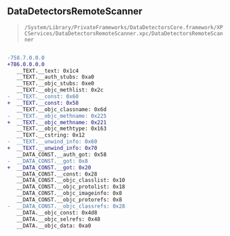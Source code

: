 ## DataDetectorsRemoteScanner

> `/System/Library/PrivateFrameworks/DataDetectorsCore.framework/XPCServices/DataDetectorsRemoteScanner.xpc/DataDetectorsRemoteScanner`

```diff

-758.7.0.0.0
+786.0.0.0.0
   __TEXT.__text: 0x1c4
   __TEXT.__auth_stubs: 0xa0
   __TEXT.__objc_stubs: 0xe0
   __TEXT.__objc_methlist: 0x2c
-  __TEXT.__const: 0x60
+  __TEXT.__const: 0x58
   __TEXT.__objc_classname: 0x6d
-  __TEXT.__objc_methname: 0x225
+  __TEXT.__objc_methname: 0x221
   __TEXT.__objc_methtype: 0x163
   __TEXT.__cstring: 0x12
-  __TEXT.__unwind_info: 0x60
+  __TEXT.__unwind_info: 0x70
   __DATA_CONST.__auth_got: 0x58
-  __DATA_CONST.__got: 0x8
+  __DATA_CONST.__got: 0x20
   __DATA_CONST.__const: 0x28
   __DATA_CONST.__objc_classlist: 0x10
   __DATA_CONST.__objc_protolist: 0x18
   __DATA_CONST.__objc_imageinfo: 0x8
   __DATA_CONST.__objc_protorefs: 0x8
-  __DATA_CONST.__objc_classrefs: 0x28
   __DATA.__objc_const: 0x4d8
   __DATA.__objc_selrefs: 0x48
   __DATA.__objc_data: 0xa0

```
